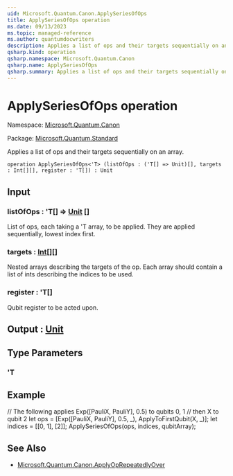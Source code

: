 ```yaml
---
uid: Microsoft.Quantum.Canon.ApplySeriesOfOps
title: ApplySeriesOfOps operation
ms.date: 09/13/2023
ms.topic: managed-reference
ms.author: quantumdocwriters
description: Applies a list of ops and their targets sequentially on an array.
qsharp.kind: operation
qsharp.namespace: Microsoft.Quantum.Canon
qsharp.name: ApplySeriesOfOps
qsharp.summary: Applies a list of ops and their targets sequentially on an array.
---
```


# ApplySeriesOfOps operation

Namespace: [Microsoft.Quantum.Canon](xref:Microsoft.Quantum.Canon)

Package: [Microsoft.Quantum.Standard](https://nuget.org/packages/Microsoft.Quantum.Standard)


Applies a list of ops and their targets sequentially on an array.

```qsharp
operation ApplySeriesOfOps<'T> (listOfOps : ('T[] => Unit)[], targets : Int[][], register : 'T[]) : Unit
```


## Input

### listOfOps : 'T[] => [Unit](xref:microsoft.quantum.qsharp.valueliterals#unit-literal) []

List of ops, each taking a 'T array, to be applied. They are applied sequentially, lowest index first.


### targets : [Int](xref:microsoft.quantum.qsharp.valueliterals#int-literals)[][]

Nested arrays describing the targets of the op. Each array should contain a list of ints describingthe indices to be used.


### register : 'T[]

Qubit register to be acted upon.



## Output : [Unit](xref:microsoft.quantum.qsharp.valueliterals#unit-literal)



## Type Parameters

### 'T



## Example

// The following applies Exp([PauliX, PauliY], 0.5) to qubits 0, 1// then X to qubit 2let ops = [Exp([PauliX, PauliY], 0.5, _), ApplyToFirstQubit(X, _)];let indices = [[0, 1], [2]];ApplySeriesOfOps(ops, indices, qubitArray);

## See Also

- [Microsoft.Quantum.Canon.ApplyOpRepeatedlyOver](xref:Microsoft.Quantum.Canon.ApplyOpRepeatedlyOver)